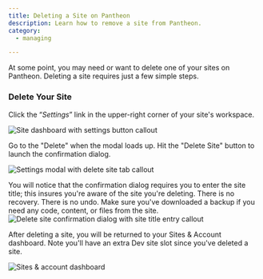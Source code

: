 ```yaml
---
title: Deleting a Site on Pantheon
description: Learn how to remove a site from Pantheon.
category:
  - managing

---
```


At some point, you may need or want to delete one of your sites on Pantheon. Deleting a site requires just a few simple steps.

### Delete Your Site

Click the “_Settings_” link in the upper-right corner of your site's workspace.

![Site dashboard with settings button callout](https://www.getpantheon.com/sites/default/files/docs/desk_images/259798)

Go to the "Delete" when the modal loads up. Hit the "Delete Site" button to launch the confirmation dialog.

![Settings modal with delete site tab callout](https://www.getpantheon.com/sites/default/files/docs/desk_images/259800)

You will notice that the confirmation dialog requires you to enter the site title; this insures you're aware of the site you're deleting. There is no recovery. There is no undo. Make sure you've downloaded a backup if you need any code, content, or files from the site.  
 ![Delete site confirmation dialog with site title entry callout](https://www.getpantheon.com/sites/default/files/docs/desk_images/259805)

After deleting a site, you will be returned to your Sites & Account dashboard. Note you'll have an extra Dev site slot since you've deleted a site.

![Sites & account dashboard](https://www.getpantheon.com/sites/default/files/docs/desk_images/259808)

